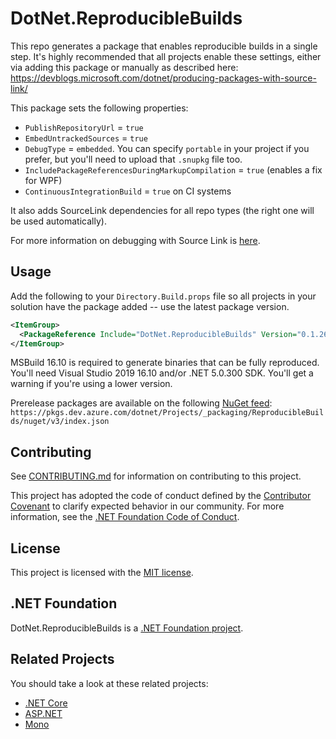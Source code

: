 ﻿# DotNet.ReproducibleBuilds

This repo generates a package that enables reproducible builds in a single step. It's highly recommended that all projects enable these settings, either via
adding this package or manually as described here: https://devblogs.microsoft.com/dotnet/producing-packages-with-source-link/

This package sets the following properties:
- `PublishRepositoryUrl` = `true`
- `EmbedUntrackedSources` = `true`
- `DebugType` = `embedded`. You can specify `portable` in your project if you prefer, but you'll need to upload that `.snupkg` file too.
- `IncludePackageReferencesDuringMarkupCompilation` = `true` (enables a fix for WPF)
- `ContinuousIntegrationBuild` = `true` on CI systems

It also adds SourceLink dependencies for all repo types (the right one will be used automatically).

For more information on debugging with Source Link is [here](https://devblogs.microsoft.com/dotnet/improving-debug-time-productivity-with-source-link/).

## Usage

Add the following to your `Directory.Build.props` file so all projects in your solution have the package added -- use the latest package version.

```xml
<ItemGroup>
  <PackageReference Include="DotNet.ReproducibleBuilds" Version="0.1.26" PrivateAssets="All"/>
</ItemGroup>
```

MSBuild 16.10 is required to generate binaries that can be fully reproduced. You'll need Visual Studio 2019 16.10 and/or .NET 5.0.300 SDK. You'll get a warning 
if you're using a lower version.

Prerelease packages are available on the following [NuGet feed](https://dev.azure.com/dotnet/Projects/_packaging?_a=feed&feed=ReproducibleBuilds):
`https://pkgs.dev.azure.com/dotnet/Projects/_packaging/ReproducibleBuilds/nuget/v3/index.json`

## Contributing

See [CONTRIBUTING.md](CONTRIBUTING.md) for information on contributing to this project.

This project has adopted the code of conduct defined by the [Contributor Covenant](http://contributor-covenant.org/) 
to clarify expected behavior in our community. For more information, see the [.NET Foundation Code of Conduct](http://www.dotnetfoundation.org/code-of-conduct).

## License

This project is licensed with the [MIT license](LICENSE).

## .NET Foundation

DotNet.ReproducibleBuilds is a [.NET Foundation project](https://dotnetfoundation.org/projects).

## Related Projects

You should take a look at these related projects:

- [.NET Core](https://github.com/dotnet/core)
- [ASP.NET](https://github.com/aspnet)
- [Mono](https://github.com/mono)
